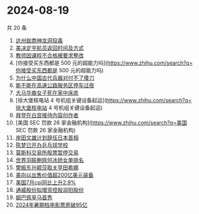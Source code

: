 # 2024-08-19

共 20 条

<!-- BEGIN -->
<!-- 最后更新时间 Mon Aug 19 2024 10:35:27 GMT+0800 (China Standard Time) -->

1. [达州蚁商神龙洞投毒](https://www.zhihu.com/search?q=达州蚁商神龙洞投毒)
1. [美决定宇航员返回时间及方式](https://www.zhihu.com/search?q=美决定宇航员返回时间及方式)
1. [教师因课程不合格被要求整改](https://www.zhihu.com/search?q=教师因课程不合格被要求整改)
1. [你接受买东西都是 500
   元的超能力吗](https://www.zhihu.com/search?q=你接受买东西都是 500
   元的超能力吗)
1. [为什么中国古代兵器对付不了倭刀](https://www.zhihu.com/search?q=为什么中国古代兵器对付不了倭刀)
1. [能不能在高速公路服务区停车过夜](https://www.zhihu.com/search?q=能不能在高速公路服务区停车过夜)
1. [大马华裔女子死在家中床底](https://www.zhihu.com/search?q=大马华裔女子死在家中床底)
1. [徐大堡核电站 4
   号机组关键设备起运](https://www.zhihu.com/search?q=徐大堡核电站 4
   号机组关键设备起运)
1. [拜登在白宫接待内容创作者](https://www.zhihu.com/search?q=拜登在白宫接待内容创作者)
1. [美国 SEC 罚款 26 家金融机构](https://www.zhihu.com/search?q=美国 SEC 罚款 26
   家金融机构)
1. [岸田文雄计划辞任日本首相](https://www.zhihu.com/search?q=岸田文雄计划辞任日本首相)
1. [陈梦已开办乒乓球学校](https://www.zhihu.com/search?q=陈梦已开办乒乓球学校)
1. [莫斯科交易所股票暂停交易](https://www.zhihu.com/search?q=莫斯科交易所股票暂停交易)
1. [世界羽联删除何冰娇女单排名](https://www.zhihu.com/search?q=世界羽联删除何冰娇女单排名)
1. [樊振东孙颖莎取关早田希娜](https://www.zhihu.com/search?q=樊振东孙颖莎取关早田希娜)
1. [美向以出售价值超200亿美元装备](https://www.zhihu.com/search?q=美向以出售价值超200亿美元装备)
1. [美国7月cpi同比上升2.9%](https://www.zhihu.com/search?q=美国7月cpi同比上升2.9%)
1. [通威股份拟增资控股润阳股份](https://www.zhihu.com/search?q=通威股份拟增资控股润阳股份)
1. [姆巴佩皇马首秀](https://www.zhihu.com/search?q=姆巴佩皇马首秀)
1. [2024年暑期档电影票房破95亿](https://www.zhihu.com/search?q=2024年暑期档电影票房破95亿)

<!-- END -->
